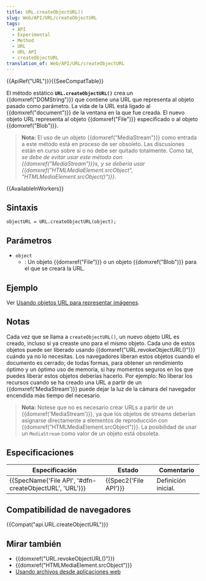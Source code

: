 ```yaml
---
title: URL.createObjectURL()
slug: Web/API/URL/createObjectURL
tags:
  - API
  - Experimental
  - Method
  - URL
  - URL API
  - createObjectURL
translation_of: Web/API/URL/createObjectURL
---
```

{{ApiRef("URL")}}{{SeeCompatTable}}

El método estático **`URL.createObjectURL()`** crea un {{domxref("DOMString")}} que contiene una URL que representa al objeto pasado como parámetro. La vida de la URL está ligado al {{domxref("document")}} de la ventana en la que fue creada. El nuevo objeto URL representa al objeto {{domxref("File")}} especificado o al objeto {{domxref("Blob")}}.

> **Nota:** El uso de un objeto {{domxref("MediaStream")}} como entrada a este método está en proceso de ser obsoleto. Las discusiones están en curso sobre si o no debe ser quitado totalmente. Como tal, _se debe de evitar usar este método con {{domxref("MediaStream")}}s, y se debería usar {{domxref("HTMLMediaElement.srcObject", "HTMLMediaElement.srcObject()")}}_.

{{AvailableInWorkers}}

## Sintaxis

    objectURL = URL.createObjectURL(object);

## Parámetros

- `object`
  - : Un objeto {{domxref("File")}} o un objeto {{domxref("Blob")}} para el que se creará la URL.

## Ejemplo

Ver [Usando objetos URL para representar imágenes](/es/docs/Using_files_from_web_applications#Example_Using_object_URLs_to_display_images "https://developer.mozilla.org/en/Using_files_from_web_applications#Example:_Using_object_URLs_to_display_images").

## Notas

Cada vez que se llama a `createObjectURL()`, un nuevo objeto URL es creado, incluso si ya creaste uno para el mismo objeto. Cada uno de estos objetos puede ser liberado usando {{domxref("URL.revokeObjectURL()")}} cuándo ya no lo necesitas. Los navegadores liberan estos objetos cuando el documento es cerrado; de todas formas, para obtener un rendimiento óptimo y un óptimo uso de memoria, si hay momentos seguros en los que puedes liberar estos objetos deberías hacerlo. Por ejemplo: No liberar los recursos cuando se ha creado una URL a partir de un {{domxref('MediaStream')}} puede dejar la luz de la cámara del navegador encendida más tiempo del necesario.

> **Nota:** Notese que no es necesario crear URLs a partir de un {{domxref('MediaStream')}}, ya que los objetos de streams deberían asignarse directamente a elementos de reproducción con {{domxref("HTMLMediaElement.srcObject")}}. La posibilidad de usar un `MediaStream` como valor de un objeto está obsoleta.

## Especificaciones

| Especificación                                                           | Estado                       | Comentario          |
| ------------------------------------------------------------------------ | ---------------------------- | ------------------- |
| {{SpecName('File API', '#dfn-createObjectURL', 'URL')}} | {{Spec2('File API')}} | Definición inicial. |

## Compatibilidad de navegadores

{{Compat("api.URL.createObjectURL")}}

## Mirar también

- {{domxref("URL.revokeObjectURL()")}}
- {{domxref("HTMLMediaElement.srcObject")}}
- [Usando archivos desde aplicaciones web](/es/docs/Using_files_from_web_applications "Using files from web applications")
